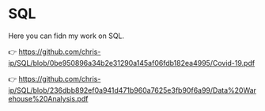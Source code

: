 # SQL

Here you can fidn my work on SQL.

👉 https://github.com/chris-ip/SQL/blob/0be950896a34b2e31290a145af06fdb182ea4995/Covid-19.pdf

👉 https://github.com/chris-ip/SQL/blob/236dbb892ef0a941d471b960a7625e3fb90f6a99/Data%20Warehouse%20Analysis.pdf
